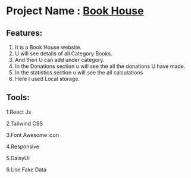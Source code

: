 # Project Name : [Book House](https://66b8a71ea3dcf14d48b48525--dancing-lolly-268e36.netlify.app/)

## Features: 
1. It is a Book House website.
2. U will see details of all Category Books.
3. And then U can add under category.
4. In the Donations section u will see the all the donations U have made.
5. In the statistics section u will see the all calculations
6. Here I used Local storage.

## Tools: 
1.React Js

2.Tailwind CSS

3.Font Awesome icon

4.Responsive

5.DaisyUI

6.Use Fake Data

